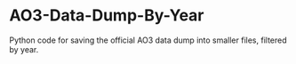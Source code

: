 # AO3-Data-Dump-By-Year
Python code for saving the official AO3 data dump into smaller files, filtered by year.
